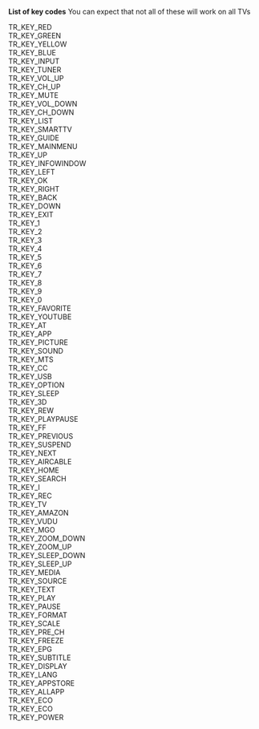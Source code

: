 **List of key codes**
You can expect that not all of these will work on all TVs

TR_KEY_RED\
TR_KEY_GREEN\
TR_KEY_YELLOW\
TR_KEY_BLUE\
TR_KEY_INPUT\
TR_KEY_TUNER\
TR_KEY_VOL_UP\
TR_KEY_CH_UP\
TR_KEY_MUTE\
TR_KEY_VOL_DOWN\
TR_KEY_CH_DOWN\
TR_KEY_LIST\
TR_KEY_SMARTTV\
TR_KEY_GUIDE\
TR_KEY_MAINMENU\
TR_KEY_UP\
TR_KEY_INFOWINDOW\
TR_KEY_LEFT\
TR_KEY_OK\
TR_KEY_RIGHT\
TR_KEY_BACK\
TR_KEY_DOWN\
TR_KEY_EXIT\
TR_KEY_1\
TR_KEY_2\
TR_KEY_3\
TR_KEY_4\
TR_KEY_5\
TR_KEY_6\
TR_KEY_7\
TR_KEY_8\
TR_KEY_9\
TR_KEY_0\
TR_KEY_FAVORITE\
TR_KEY_YOUTUBE\
TR_KEY_AT\
TR_KEY_APP\
TR_KEY_PICTURE\
TR_KEY_SOUND\
TR_KEY_MTS\
TR_KEY_CC\
TR_KEY_USB\
TR_KEY_OPTION\
TR_KEY_SLEEP\
TR_KEY_3D\
TR_KEY_REW\
TR_KEY_PLAYPAUSE\
TR_KEY_FF\
TR_KEY_PREVIOUS\
TR_KEY_SUSPEND\
TR_KEY_NEXT\
TR_KEY_AIRCABLE\
TR_KEY_HOME\
TR_KEY_SEARCH\
TR_KEY_I\
TR_KEY_REC\
TR_KEY_TV\
TR_KEY_AMAZON\
TR_KEY_VUDU\
TR_KEY_MGO\
TR_KEY_ZOOM_DOWN\
TR_KEY_ZOOM_UP\
TR_KEY_SLEEP_DOWN\
TR_KEY_SLEEP_UP\
TR_KEY_MEDIA\
TR_KEY_SOURCE\
TR_KEY_TEXT\
TR_KEY_PLAY\
TR_KEY_PAUSE\
TR_KEY_FORMAT\
TR_KEY_SCALE\
TR_KEY_PRE_CH\
TR_KEY_FREEZE\
TR_KEY_EPG\
TR_KEY_SUBTITLE\
TR_KEY_DISPLAY\
TR_KEY_LANG\
TR_KEY_APPSTORE\
TR_KEY_ALLAPP\
TR_KEY_ECO\
TR_KEY_ECO\
TR_KEY_POWER